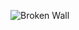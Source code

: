 ![Broken Wall](https://user-images.githubusercontent.com/81292141/143772344-7339247b-0c9f-4ee7-83df-7e6517f84e0b.png)